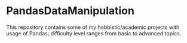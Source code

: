 # PandasDataManipulation
This repository contains some of my hobbistic/academic projects with usage of Pandas; difficulty level ranges from basic to advanced topics.
